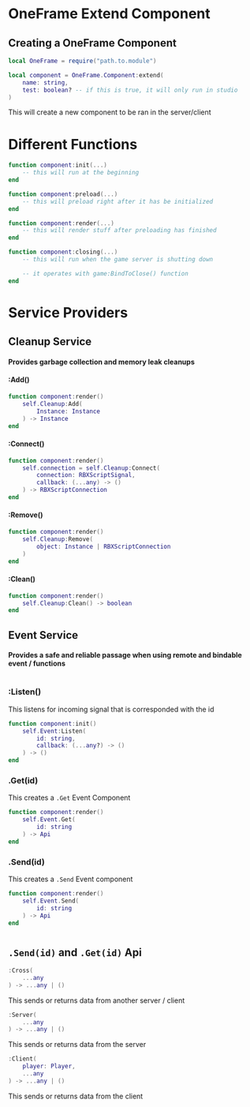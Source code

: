 # **OneFrame Extend Component**

## **Creating a OneFrame Component**

```lua
local OneFrame = require("path.to.module")

local component = OneFrame.Component:extend(
    name: string,
    test: boolean? -- if this is true, it will only run in studio
)
```
This will create a new component to be ran in the server/client

#

# **Different Functions**

```lua
function component:init(...)
    -- this will run at the beginning
end
```

```lua
function component:preload(...)
    -- this will preload right after it has be initialized
end
```

```lua
function component:render(...)
    -- this will render stuff after preloading has finished
end
```

```lua
function component:closing(...)
    -- this will run when the game server is shutting down

    -- it operates with game:BindToClose() function
end
```

#
# **Service Providers**

## **Cleanup Service** 
#### Provides garbage collection and memory leak cleanups


#### **:Add()**
```lua
function component:render()
    self.Cleanup:Add(
        Instance: Instance
    ) -> Instance
end
```

#### **:Connect()**
```lua
function component:render()
    self.connection = self.Cleanup:Connect(
        connection: RBXScriptSignal,
        callback: (...any) -> ()
    ) -> RBXScriptConnection
end
```

#### **:Remove()**
```lua
function component:render()
    self.Cleanup:Remove(
        object: Instance | RBXScriptConnection
    )
end
```

#### **:Clean()**
```lua
function component:render()
    self.Cleanup:Clean() -> boolean
end
```

## **Event Service** 
#### Provides a safe and reliable passage when using remote and bindable event / functions
#

### **:Listen()**
This listens for incoming signal that is corresponded with the id
```lua
function component:init()
    self.Event:Listen(
        id: string,
        callback: (...any?) -> ()
    ) -> ()
end
```

### **.Get(id)**
This creates a `.Get` Event Component
```lua
function component:render()
    self.Event.Get(
        id: string
    ) -> Api
end
```

### **.Send(id)**
This creates a `.Send` Event component
```lua
function component:render()
    self.Event.Send(
        id: string
    ) -> Api
end
```
#

## **`.Send(id)` and `.Get(id)` Api**

```lua
:Cross(
    ...any
) -> ...any | ()
```

This sends or returns data from another server / client

```lua
:Server(
    ...any
) -> ...any | ()
```
This sends or returns data from the server

```lua
:Client(
    player: Player,
    ...any
) -> ...any | ()
```
This sends or returns data from the client